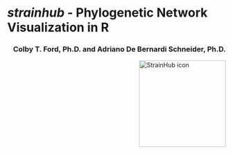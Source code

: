 # *strainhub* - Phylogenetic Network Visualization in R

<h3 align = "right">Colby T. Ford, Ph.D. and Adriano De Bernardi Schneider, Ph.D.</h3>

<img align="right" src="https://raw.githubusercontent.com/colbyford/StrainHub/master/img/strainhub_hex_color.png" alt="StrainHub icon" width="200">
